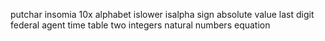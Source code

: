 putchar
insomia
10x alphabet
islower
isalpha
sign
absolute value
last digit
federal agent
time table
two integers
natural numbers
equation
